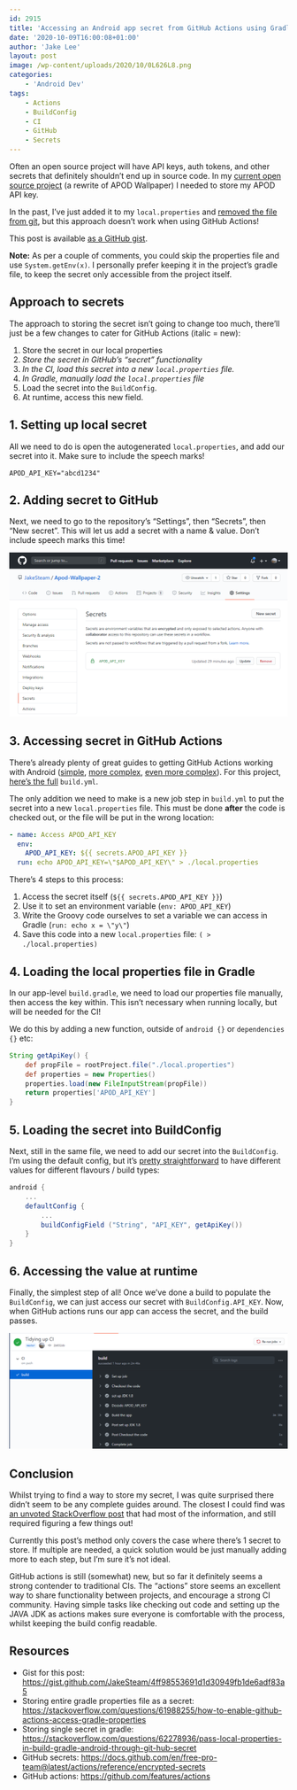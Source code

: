 ```yaml
---
id: 2915
title: 'Accessing an Android app secret from GitHub Actions using Gradle'
date: '2020-10-09T16:00:08+01:00'
author: 'Jake Lee'
layout: post
image: /wp-content/uploads/2020/10/0L626L8.png
categories:
    - 'Android Dev'
tags:
    - Actions
    - BuildConfig
    - CI
    - GitHub
    - Secrets
---
```


Often an open source project will have API keys, auth tokens, and other secrets that definitely shouldn’t end up in source code. In my [current open source project](https://github.com/JakeSteam/Apod-Wallpaper-2) (a rewrite of APOD Wallpaper) I needed to store my APOD API key.

In the past, I’ve just added it to my `local.properties` and [removed the file from git](https://stackoverflow.com/a/2047477/608312), but this approach doesn’t work when using GitHub Actions!

This post is available [as a GitHub gist](https://gist.github.com/JakeSteam/4ff98553691d1d30949fb1de6adf83a5).

**Note:** As per a couple of comments, you could skip the properties file and use `System.getEnv(x)`. I personally prefer keeping it in the project’s gradle file, to keep the secret only accessible from the project itself.

## Approach to secrets

The approach to storing the secret isn’t going to change too much, there’ll just be a few changes to cater for GitHub Actions (italic = new):

1. Store the secret in our local properties
2. *Store the secret in GitHub’s “secret” functionality*
3. *In the CI, load this secret into a new `local.properties` file.*
4. *In Gradle, manually load the `local.properties` file*
5. Load the secret into the `BuildConfig`.
6. At runtime, access this new field.

## 1. Setting up local secret

All we need to do is open the autogenerated `local.properties`, and add our secret into it. Make sure to include the speech marks!

```
APOD_API_KEY="abcd1234"
```

## 2. Adding secret to GitHub

Next, we need to go to the repository’s “Settings”, then “Secrets”, then “New secret”. This will let us add a secret with a name &amp; value. Don’t include speech marks this time!

[![](/wp-content/uploads/2020/10/zsffTDX.png)](/wp-content/uploads/2020/10/zsffTDX.png)

## 3. Accessing secret in GitHub Actions

There’s already plenty of great guides to getting GitHub Actions working with Android ([simple](https://proandroiddev.com/how-to-github-actions-building-your-android-app-773779bcacab), [more complex](https://www.coletiv.com/blog/android-github-actions-setup/), [even more complex](https://medium.com/@wkrzywiec/github-actions-for-android-first-approach-f616c24aa0f9)). For this project, [here’s the full](https://gist.github.com/JakeSteam/4ff98553691d1d30949fb1de6adf83a5#file-build-yml) `build.yml`.

The only addition we need to make is a new job step in `build.yml` to put the secret into a new `local.properties` file. This must be done **after** the code is checked out, or the file will be put in the wrong location:

```yaml
- name: Access APOD_API_KEY
  env:
    APOD_API_KEY: ${{ secrets.APOD_API_KEY }}
  run: echo APOD_API_KEY=\"$APOD_API_KEY\" > ./local.properties
```

There’s 4 steps to this process:

1. Access the secret itself (`${{ secrets.APOD_API_KEY }}`)
2. Use it to set an environment variable (`env: APOD_API_KEY`)
3. Write the Groovy code ourselves to set a variable we can access in Gradle (`run: echo x = \"y\"`)
4. Save this code into a new `local.properties` file: `( > ./local.properties)`

## 4. Loading the local properties file in Gradle

In our app-level `build.gradle`, we need to load our properties file manually, then access the key within. This isn’t necessary when running locally, but will be needed for the CI!

We do this by adding a new function, outside of `android {}` or `dependencies {}` etc:

```groovy
String getApiKey() {
    def propFile = rootProject.file("./local.properties")
    def properties = new Properties()
    properties.load(new FileInputStream(propFile))
    return properties['APOD_API_KEY']
}
```

## 5. Loading the secret into BuildConfig

Next, still in the same file, we need to add our secret into the `BuildConfig`. I’m using the default config, but it’s [pretty straightforward](/how-to-define-buildconfig-values-e-g-server-url-using-both-build-flavor-and-build-type/) to have different values for different flavours / build types:

```groovy
android {
    ...
    defaultConfig {
        ...
        buildConfigField ("String", "API_KEY", getApiKey())
    }
}
```

## 6. Accessing the value at runtime

Finally, the simplest step of all! Once we’ve done a build to populate the `BuildConfig`, we can just access our secret with `BuildConfig.API_KEY`. Now, when GitHub actions runs our app can access the secret, and the build passes.

[![](/wp-content/uploads/2020/10/0L626L8.png)](/wp-content/uploads/2020/10/0L626L8.png)

## Conclusion

Whilst trying to find a way to store my secret, I was quite surprised there didn’t seem to be any complete guides around. The closest I could find was [an unvoted StackOverflow post](https://stackoverflow.com/a/62296987/608312) that had most of the information, and still required figuring a few things out!

Currently this post’s method only covers the case where there’s 1 secret to store. If multiple are needed, a quick solution would be just manually adding more to each step, but I’m sure it’s not ideal.

GitHub actions is still (somewhat) new, but so far it definitely seems a strong contender to traditional CIs. The “actions” store seems an excellent way to share functionality between projects, and encourage a strong CI community. Having simple tasks like checking out code and setting up the JAVA JDK as actions makes sure everyone is comfortable with the process, whilst keeping the build config readable.

## Resources

- Gist for this post: <https://gist.github.com/JakeSteam/4ff98553691d1d30949fb1de6adf83a5>
- Storing entire gradle properties file as a secret: <https://stackoverflow.com/questions/61988255/how-to-enable-github-actions-access-gradle-properties>
- Storing single secret in gradle: <https://stackoverflow.com/questions/62278936/pass-local-properties-in-build-gradle-android-through-git-hub-secret>
- GitHub secrets: <https://docs.github.com/en/free-pro-team@latest/actions/reference/encrypted-secrets>
- GitHub actions: <https://github.com/features/actions>